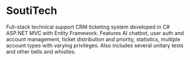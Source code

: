 # SoutiTech
 Full-stack technical support CRM ticketing system developed in C# ASP.NET MVC with Entity Framework. Features AI chatbot, user auth and account management, ticket distribution and priority, statistics, multiple account types with varying privileges. Also includes several unitary tests and other bells and whistles.
